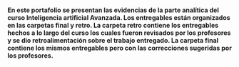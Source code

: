#### En este portafolio se presentan las evidencias de la parte analítica del curso Inteligencia artificial Avanzada. Los entregables están organizados en las carpetas final y retro. La carpeta retro contiene los entregables hechos a lo largo del curso los cuales fueron revisados por los profesores y se dio retroalimentación sobre el trabajo entregado. La carpeta final contiene los mismos entregables pero con las correcciones sugeridas por los profesores.